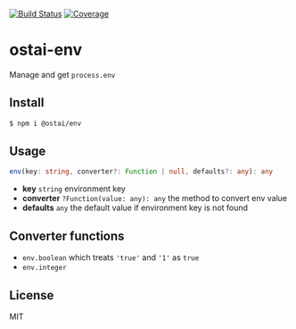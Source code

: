 [![Build Status](https://travis-ci.org/kaelzhang/ostai-env.svg?branch=master)](https://travis-ci.org/kaelzhang/ostai-env)
[![Coverage](https://codecov.io/gh/kaelzhang/ostai-env/branch/master/graph/badge.svg)](https://codecov.io/gh/kaelzhang/ostai-env)
<!-- optional appveyor tst
[![Windows Build Status](https://ci.appveyor.com/api/projects/status/github/kaelzhang/ostai-env?branch=master&svg=true)](https://ci.appveyor.com/project/kaelzhang/ostai-env)
-->
<!-- optional npm version
[![NPM version](https://badge.fury.io/js/ostai-env.svg)](http://badge.fury.io/js/ostai-env)
-->
<!-- optional npm downloads
[![npm module downloads per month](http://img.shields.io/npm/dm/ostai-env.svg)](https://www.npmjs.org/package/ostai-env)
-->
<!-- optional dependency status
[![Dependency Status](https://david-dm.org/kaelzhang/ostai-env.svg)](https://david-dm.org/kaelzhang/ostai-env)
-->

# ostai-env

Manage and get `process.env`

## Install

```sh
$ npm i @ostai/env
```

## Usage

```ts
env(key: string, converter?: Function | null, defaults?: any): any
```

- **key** `string` environment key
- **converter** `?Function(value: any): any` the method to convert env value
- **defaults** `any` the default value if environment key is not found

## Converter functions

- `env.boolean` which treats `'true'` and `'1'` as `true`
- `env.integer`

## License

MIT
